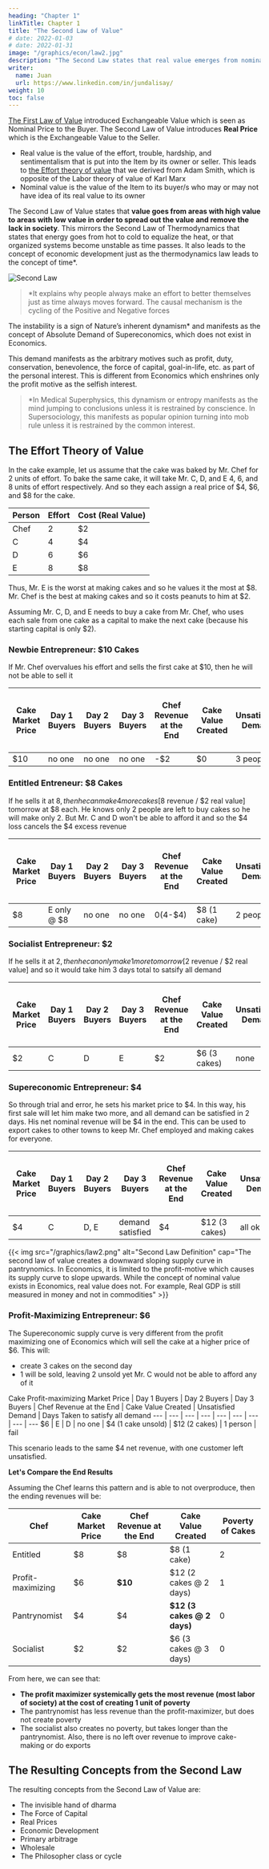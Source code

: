 ```yaml
---
heading: "Chapter 1"
linkTitle: Chapter 1
title: "The Second Law of Value"
# date: 2022-01-03
# date: 2022-01-31
image: "/graphics/econ/law2.jpg"
description: "The Second Law states that real value emerges from nominal value and is maximized by following one's true interests or dharma."
writer:
  name: Juan
  url: https://www.linkedin.com/in/jundalisay/
weight: 10
toc: false
---
```


<!-- ### The Second Law of Value: The Invisible Hand of Dharma as Real Prices -->

[The First Law of Value](/social/economics/principles/part-1/chapter-01) introduced Exchangeable Value which is seen as Nominal Price to the Buyer. The Second Law of Value introduces **Real Price** which is the Exchangeable Value to the Seller. 
- Real value is the value of the effort, trouble, hardship, and sentimentalism that is put into the Item by its owner or seller. This leads to [the Effort theory of value](/social/economics/principles/part-2/chapter-01b/) that we derived from Adam Smith, which is opposite of the Labor theory of value of Karl Marx
- Nominal value is the value of the Item to its buyer/s who may or may not have idea of its real value to its owner

The Second Law of Value states that **value goes from areas with high value to areas with low value in order to spread out the value and remove the lack in society**. This mirrors the Second Law of Thermodynamics that states that energy goes from hot to cold to equalize the heat, or that organized systems become unstable as time passes. It also leads to the concept of economic development just as the thermodynamics law leads to the concept of time*. 


![Second Law](/graphics/econ/law2.jpg)

> *It explains why people always make an effort to better themselves just as time always moves forward. The causal mechanism is the cycling of the Positive and Negative forces


The instability is a sign of Nature’s inherent dynamism* and manifests as the concept of Absolute Demand of Supereconomics, which does not exist in Economics. 

This demand manifests as the arbitrary motives such as profit, duty, conservation, benevolence, the force of capital, goal-in-life, etc. as part of the personal interest. This is different from Economics which enshrines only the profit motive as the selfish interest.

> *In Medical Superphysics, this dynamism or entropy manifests as the mind jumping to conclusions unless it is restrained by conscience. In Supersociology, this manifests as popular opinion turning into mob rule unless it is restrained by the common interest.



## The Effort Theory of Value

In the cake example, let us assume that the cake was baked by Mr. Chef for 2 units of effort. To bake the same cake, it will take Mr. C, D, and E 4, 6, and 8 units of effort respectively. And so they each assign a real price of $4, $6, and $8 for the cake.

Person | Effort | Cost (Real Value)
--- | --- | ---
Chef | 2 | $2
C | 4 | $4
D | 6 | $6
E | 8 | $8

Thus, Mr. E is the worst at making cakes and so he values it the most at $8. Mr. Chef is the best at making cakes and so it costs peanuts to him at $2.

Assuming Mr. C, D, and E needs to buy a cake from Mr. Chef, who uses each sale from one cake as a capital to make the next cake (because his starting capital is only $2). 

### Newbie Entrepreneur: $10 Cakes

If Mr. Chef overvalues his effort and sells the first cake at $10, then he will not be able to sell it

Cake Market Price  | Day 1 Buyers | Day 2 Buyers | Day 3 Buyers | Chef Revenue at the End | Cake Value Created | Unsatisfied Demand | Days Taken to satisfy all demand
--- | --- | --- | --- | --- | --- | --- | ---
$10 | no one | no one | no one | -$2 | $0 | 3 people | fail


### Entitled Entreneur: $8 Cakes

If he sells it at $8, then he can make 4 more cakes [$8 revenue / $2 real value] tomorrow at $8 each. He knows only 2 people are left to buy cakes so he will make only 2. But Mr. C and D won't be able to afford it and so the $4 loss cancels the $4 excess revenue <!-- only to find no more sales since only Mr. E could afford it and he had already bought one -->

Cake Market Price  | Day 1 Buyers | Day 2 Buyers | Day 3 Buyers | Chef Revenue at the End | Cake Value Created | Unsatisfied Demand | Days Taken to satisfy all demand
--- | --- | --- | --- | --- | --- | --- | ---
$8 | E only @ $8 | no one | no one | $0 ($4-$4) | $8 (1 cake) | 2 people | fail


### Socialist Entrepreneur: $2

If he sells it at $2, then he can only make 1 more tomorrow [$2 revenue / $2 real value] and so it would take him 3 days total to satsify all demand

Cake Market Price  | Day 1 Buyers | Day 2 Buyers | Day 3 Buyers | Chef Revenue at the End | Cake Value Created | Unsatisfied Demand | Days Taken to satisfy all demand
--- | --- | --- | --- | --- | --- | --- | ---
$2 | C | D | E | $2 | $6 (3 cakes) | none | 3 days


### Supereconomic Entrepreneur: $4

So through trial and error, he sets his market price to $4. In this way, his first sale will let him make two more, and all demand can be satisfied in 2 days. His net nominal revenue will be $4 in the end. This can be used to export cakes to other towns to keep Mr. Chef employed and making cakes for everyone. 

Cake Market Price  | Day 1 Buyers | Day 2 Buyers | Day 3 Buyers | Chef Revenue at the End | Cake Value Created | Unsatisfied Demand | Days Taken to satisfy all demand
--- | --- | --- | --- | --- | --- | --- | ---
$4 | C | D, E | demand satisfied | $4 | $12 (3 cakes) | all ok | 3 days


{{< img src="/graphics/law2.png" alt="Second Law Definition" cap="The second law of value creates a downward sloping supply curve in pantrynomics. In Economics, it is limited to the profit-motive which causes its supply curve to slope upwards. While the concept of nominal value exists in Economics, real value does not. For example, Real GDP is still measured in money and not in commodities" >}}



### Profit-Maximizing Entrepreneur: $6

The Supereconomic supply curve is very different from the profit maximizing one of Economics which will sell the cake at a higher price of $6. This will:
- create 3 cakes on the second day
- 1 will be sold, leaving 2 unsold yet Mr. C would not be able to afford any of it

Cake Profit-maximizing Market Price  | Day 1 Buyers | Day 2 Buyers | Day 3 Buyers | Chef Revenue at the End | Cake Value Created | Unsatisfied Demand | Days Taken to satisfy all demand
--- | --- | --- | --- | --- | --- | --- | --- | ---
$6 | E | D | no one | $4 (1 cake unsold) | $12 (2 cakes) | 1 person | fail

This scenario leads to the same $4 net revenue, with one customer left unsatisfied.


**Let's Compare the End Results**

Assuming the Chef learns this pattern and is able to not overproduce, then the ending revenues will be:

Chef | Cake Market Price | Chef Revenue at the End | Cake Value Created | Poverty of Cakes
--- | --- | --- | --- | --- 
Entitled | $8 | $8 | $8 (1 cake) | 2
Profit-maximizing | $6 | **$10** | $12 (2 cakes @ 2 days) | 1
Pantrynomist | $4 | $4  | **$12 (3 cakes @ 2 days)** | 0
Socialist | $2 | $2 | $6 (3 cakes @ 3 days) | 0


From here, we can see that:
- **The profit maximizer systemically gets the most revenue (most labor of society) at the cost of creating 1 unit of poverty**
- The pantrynomist has less revenue than the profit-maximizer, but does not create poverty
- The socialist also creates no poverty, but takes longer than the pantrynomist. Also, there is no left over revenue to improve cake-making or do exports


<!-- ### Solution: Society-Supported Competition

Adam Smith's solution is competition. Mr. C will be improve his cake-making as to make cakes at $3 real value, sold at $4 to satisfy his own demand. This will starve Mr. Chef of customers and so he must likewise lower his market price to $4.

Cake Market Price  | Day 1 Buyers | Day 2 Buyers | Revenue at the End | Cake Value Created | Unsatisfied Demand | Days Taken to satisfy all demand
--- | --- | --- | --- | --- | --- | --- | ---
Chef $4 | E | no one | $2 | $4 (1 cake) | all ok | -
Mr. C $4 | C | D | $5 ($1 + $4) | $8 (2 cakes) | all ok | 2 days
Total | | | $7 | $12 | 	|

**This leads to artificial problems in demand and supply** where food is wasted yet many people, who have some productivity to offer and are not worthless, stay hungry. The alarming thing is that people pay to get into university to be taught such things that create such problems!

In contrast, the non-profit-maximizing system of pantrynomics earns through **primary arbitrage** or through the differences in hardship incurred in making a product or service. 

In the example, Mr. Chef is able to make quality cakes at low effort because of his great skill in making them. **His profit is from increasing his mastery which lowers his costs, and not in stifling supply by raising prices.**  His mastery can be achieved faster if he were passionate in his chosen business or employment. This is why we call the Second law of Value as the [Invisible Hand of the Tao](/pantrynomics/invisible-hand-of-tao) that shows itself through the effort theory of value-->


## The Resulting Concepts from the Second Law

The resulting concepts from the Second Law of Value are:

- The invisible hand of dharma
- The Force of Capital
- Real Prices
- Economic Development
- Primary arbitrage
- Wholesale
- The Philosopher class or cycle
